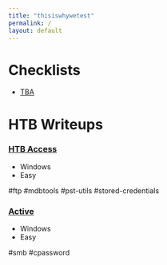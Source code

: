 ```yaml
---
title: "thisiswhywetest"
permalink: /
layout: default
---
```


# Checklists

- [TBA](#)

# HTB Writeups

### [HTB Access](/writeups/access.md)

- Windows
- Easy

#ftp #mdbtools #pst-utils #stored-credentials

### [Active](/writeups/active.md)

- Windows
- Easy

#smb #cpassword
